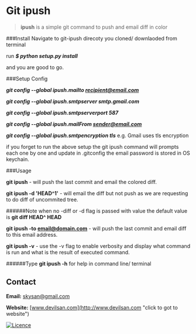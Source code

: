 # Git ipush



> **ipush** is a simple git command to push and email diff in color

###Install
Navigate to git-ipush direcoty you cloned/ downlaoded
from terminal 

run ***$ python setup.py install***

and you are good to go.

###Setup Config

***git config --global ipush.mailto recipient@email.com***

***git config --global ipush.smtpserver smtp.gmail.com***

***git config --global ipush.smtpserverport 587***

***git config --global ipush.mailFrom sender@email.com***

***git config --global ipush.smtpencryption tls*** 
e.g. Gmail uses tls encryption

if you forget to run the above setup the git ipush command will prompts each 
one by one and update in .gitconfig the email password is stored in OS keychain.

###Usage

**git ipush** - will push the last commit and email the colored diff.

**git ipush -d 'HEAD^1'** - will email the diff but not push as we are requesting to do diff of uncommited tree.

######Note
when no -diff or -d flag is passed with value the default value is **git diff HEAD^ HEAD**


**git ipush -to email@domain.com** - will push the last commit and email diff to this email address.

 **git ipush -v** - use the -v flag to enable verbosity and display what command is run and what is the result of executed command.

######Type **git ipush -h** for help in command line/ terminal
 
## Contact

**Email:** <skysan@gmail.com>

**Website:** [www.devilsan.com](http://www.devilsan.com "click to got to website")

[![Licence]( http://i.creativecommons.org/l/by-nc-sa/4.0/80x15.png )](https://raw.github.com/sanfx/git-iPush/master/LICENSE)